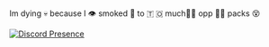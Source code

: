 Im dying 💀  because I 👁️ smoked 🚬 to 🇹 🇴 much🙇‍♂️ opp 🧏‍♂️ packs 😵

[![Discord Presence](https://lanyard.cnrad.dev/api/890665103421214720)](https://discord.com/users/890665103421214720)

